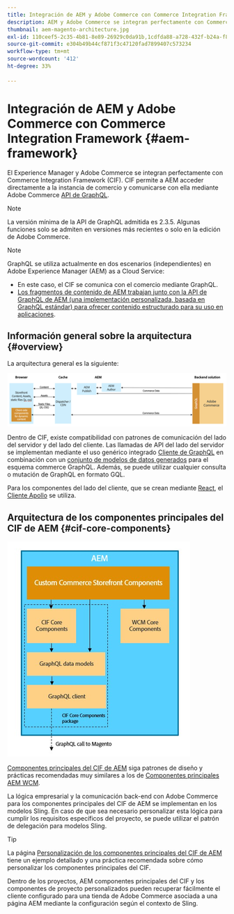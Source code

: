 ```yaml
---
title: Integración de AEM y Adobe Commerce con Commerce Integration Framework
description: AEM y Adobe Commerce se integran perfectamente con Commerce Integration Framework (CIF). CIF permite a AEM acceder a una instancia de Adobe Commerce y comunicarse con Adobe Commerce a través de GraphQL. También permite a los autores de AEM utilizar los seleccionadores de productos y categorías, así como la consola de productos, para examinar los datos de productos y categorías que se obtienen a petición de Adobe Commerce. Además, CIF ofrece una tienda predeterminada que puede acelerar los proyectos de comercio.
thumbnail: aem-magento-architecture.jpg
exl-id: 110ceef5-2c35-4b81-8e89-26929c0da91b,1cdfda88-a728-432f-b24a-f81347572bcf
source-git-commit: e304b49b44cf871f3c47120fad7899407c573234
workflow-type: tm+mt
source-wordcount: '412'
ht-degree: 33%

---
```


# Integración de AEM y Adobe Commerce con Commerce Integration Framework {#aem-framework}

El Experience Manager y Adobe Commerce se integran perfectamente con Commerce Integration Framework (CIF). CIF permite a AEM acceder directamente a la instancia de comercio y comunicarse con ella mediante Adobe Commerce [API de GraphQL](https://devdocs.magento.com/guides/v2.4/graphql/).

>[!NOTE]
>
> La versión mínima de la API de GraphQL admitida es 2.3.5. Algunas funciones solo se admiten en versiones más recientes o solo en la edición de Adobe Commerce.

>[!NOTE]
>
>GraphQL se utiliza actualmente en dos escenarios (independientes) en Adobe Experience Manager (AEM) as a Cloud Service:
>
>* En este caso, el CIF se comunica con el comercio mediante GraphQL.
>* [Los fragmentos de contenido de AEM trabajan junto con la API de GraphQL de AEM (una implementación personalizada, basada en GraphQL estándar) para ofrecer contenido estructurado para su uso en aplicaciones](/help/headless/graphql-api/content-fragments.md).


## Información general sobre la arquitectura {#overview}

La arquitectura general es la siguiente:

![Información general sobre la arquitectura del CIF](../assets/AEM_Magento_Architecture.png)

Dentro de CIF, existe compatibilidad con patrones de comunicación del lado del servidor y del lado del cliente.
Las llamadas de API del lado del servidor se implementan mediante el uso genérico integrado [Cliente de GraphQL](https://github.com/adobe/commerce-cif-graphql-client) en combinación con un [conjunto de modelos de datos generados](https://github.com/adobe/commerce-cif-magento-graphql) para el esquema commerce GraphQL. Además, se puede utilizar cualquier consulta o mutación de GraphQL en formato GQL.

Para los componentes del lado del cliente, que se crean mediante [React](https://reactjs.org/), el [Cliente Apollo](https://www.apollographql.com/docs/react/) se utiliza.

## Arquitectura de los componentes principales del CIF de AEM {#cif-core-components}

![Arquitectura de los componentes principales del CIF de AEM](../assets/cif-component-architecture.jpg)

[Componentes principales del CIF de AEM](https://github.com/adobe/aem-core-cif-components) siga patrones de diseño y prácticas recomendadas muy similares a los de [Componentes principales AEM WCM](https://github.com/adobe/aem-core-wcm-components).

La lógica empresarial y la comunicación back-end con Adobe Commerce para los componentes principales del CIF de AEM se implementan en los modelos Sling. En caso de que sea necesario personalizar esta lógica para cumplir los requisitos específicos del proyecto, se puede utilizar el patrón de delegación para modelos Sling.

>[!TIP]
>
>La página [Personalización de los componentes principales del CIF de AEM](../customizing/customize-cif-components.md) tiene un ejemplo detallado y una práctica recomendada sobre cómo personalizar los componentes principales del CIF.

Dentro de los proyectos, AEM componentes principales del CIF y los componentes de proyecto personalizados pueden recuperar fácilmente el cliente configurado para una tienda de Adobe Commerce asociada a una página AEM mediante la configuración según el contexto de Sling.
